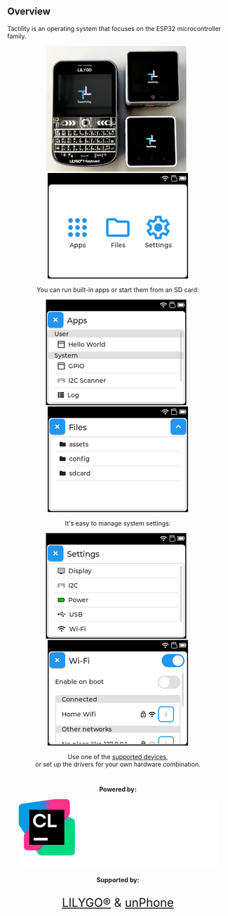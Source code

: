 ## Overview

Tactility is an operating system that focuses on the ESP32 microcontroller family.

<div align="center">

![photo of devices running Tactility](images/tactility-devices.webp)&nbsp;&nbsp;![screenshot of desktop app](images/screenshot-Desktop.png)

You can run built-in apps or start them from an SD card:

![screenshot off app list app](images/screenshot-AppList.png)&nbsp;&nbsp;![screenshot of files app](images/screenshot-Files.png)

It's easy to manage system settings:

![screenshot of settings app](images/screenshot-Settings.png)&nbsp;&nbsp;![screenshot of wifi management app](images/screenshot-WifiManage.png)

Use one of the [supported devices](supported-devices.md),<br/>
or set up the drivers for your own hardware combination.

</div>

<div align="center" style="padding-top: 20pt;">
<strong>Powered by:</strong>

[![clion logo](images/CLion.svg)](https://jb.gg/OpenSourceSupport)

<strong>Supported by:</strong>
<p style="font-size: 20pt;"><a href="https://lilygo.cc/">LILYGO®</a> & <a href="https://unphone.net/">unPhone</a></p>
</div>
